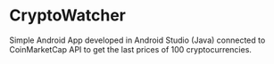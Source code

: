 # CryptoWatcher
Simple Android App developed in Android Studio (Java) connected to CoinMarketCap API to get the last prices of 100 cryptocurrencies.
